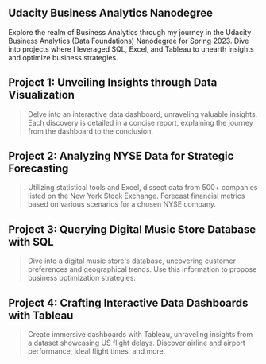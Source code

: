 ## Udacity Business Analytics Nanodegree 

Explore the realm of Business Analytics through my journey in the Udacity Business Analytics (Data Foundations) Nanodegree for Spring 2023. Dive into projects where I leveraged SQL, Excel, and Tableau to unearth insights and optimize business strategies.

## **Project 1: Unveiling Insights through Data Visualization**
>Delve into an interactive data dashboard, unraveling valuable insights. Each discovery is detailed in a concise report, explaining the journey from the dashboard to the conclusion.

## **Project 2: Analyzing NYSE Data for Strategic Forecasting**
>Utilizing statistical tools and Excel, dissect data from 500+ companies listed on the New York Stock Exchange. Forecast financial metrics based on various scenarios for a chosen NYSE company.

## **Project 3: Querying Digital Music Store Database with SQL**
>Dive into a digital music store's database, uncovering customer preferences and geographical trends. Use this information to propose business optimization strategies.

## **Project 4: Crafting Interactive Data Dashboards with Tableau**
>Create immersive dashboards with Tableau, unraveling insights from a dataset showcasing US flight delays. Discover airline and airport performance, ideal flight times, and more.



